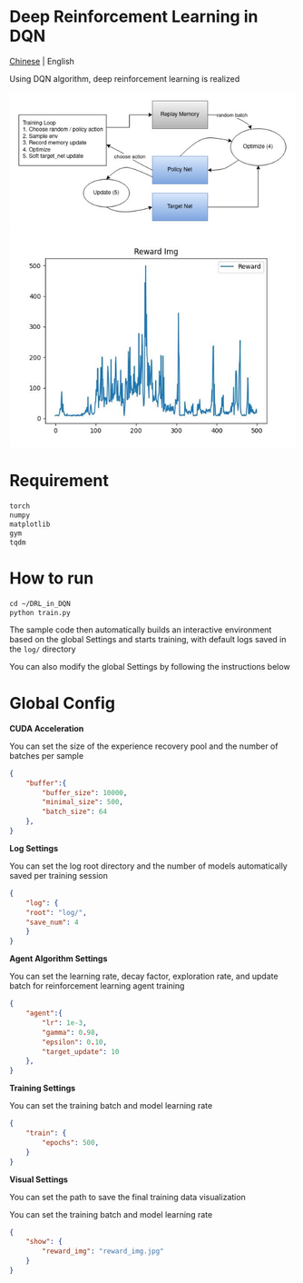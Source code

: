 # Deep Reinforcement Learning in DQN

[Chinese](README_cn.md) | English

Using DQN algorithm, deep reinforcement learning is realized

![img](asset/DQN.png)
![img](asset/reward.png)

# Requirement

```
torch
numpy
matplotlib
gym
tqdm
```

# How to run

```
cd ~/DRL_in_DQN
python train.py
```

The sample code then automatically builds an interactive environment based on the global Settings and starts training, with default logs saved in the <code>log/</code> directory

You can also modify the global Settings by following the instructions below

# Global Config

**CUDA Acceleration**

You can set the size of the experience recovery pool and the number of batches per sample

```config.json
{
    "buffer":{
        "buffer_size": 10000,
        "minimal_size": 500,
        "batch_size": 64
    },
}
```

**Log Settings**

You can set the log root directory and the number of models automatically saved per training session

```config.json
{
    "log": {
    "root": "log/",
    "save_num": 4
    }
}
```

**Agent Algorithm Settings**

You can set the learning rate, decay factor, exploration rate, and update batch for reinforcement learning agent training

```config.json
{
    "agent":{
        "lr": 1e-3,
        "gamma": 0.98,
        "epsilon": 0.10,
        "target_update": 10
    },
}
```

**Training Settings**

You can set the training batch and model learning rate

```config.json
{
    "train": {
        "epochs": 500,
    }
}
```

**Visual Settings**

You can set the path to save the final training data visualization

You can set the training batch and model learning rate

```config.json
{
    "show": {
        "reward_img": "reward_img.jpg"
    }
}
```